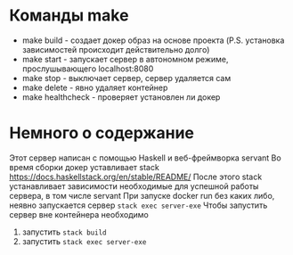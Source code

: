 # Команды make
* make build - создает докер образ на основе проекта (P.S. установка зависимостей происходит действительно долго)
* make start - запускает сервер в автономном режиме, прослушывающего localhost:8080
* make stop - выключает сервер, сервер удаляется сам
* make delete - явно удаляет контейнер
* make healthcheck - проверяет установлен ли докер
# Немного о содержание
Этот сервер написан с помощью Haskell и веб-фреймворка servant 
Во время сборки докер уставливает stack https://docs.haskellstack.org/en/stable/README/
После этого stack устанавливает зависимости необходимые для успешной работы сервера, в том числе servant
При запуске docker run без каких либо, неявно запускается сервер `stack exec server-exe`
Чтобы запустить сервер вне контейнера необходимо
1. запустить `stack build`
2. запустить `stack exec server-exe`
